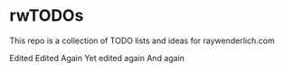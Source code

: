 # rwTODOs

This repo is a collection of TODO lists and ideas for raywenderlich.com

Edited
Edited Again
Yet edited again
And again